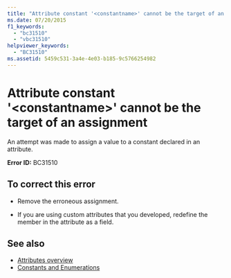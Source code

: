 ```yaml
---
title: "Attribute constant '<constantname>' cannot be the target of an assignment"
ms.date: 07/20/2015
f1_keywords: 
  - "bc31510"
  - "vbc31510"
helpviewer_keywords: 
  - "BC31510"
ms.assetid: 5459c531-3a4e-4e03-b185-9c5766254982
---
```

# Attribute constant '\<constantname>' cannot be the target of an assignment
An attempt was made to assign a value to a constant declared in an attribute.  
  
 **Error ID:** BC31510  
  
## To correct this error  
  
- Remove the erroneous assignment.  
  
- If you are using custom attributes that you developed, redefine the member in the attribute as a field.  
  
## See also

- [Attributes overview](../programming-guide/concepts/attributes/index.md)
- [Constants and Enumerations](../../visual-basic/language-reference/constants-and-enumerations.md)
